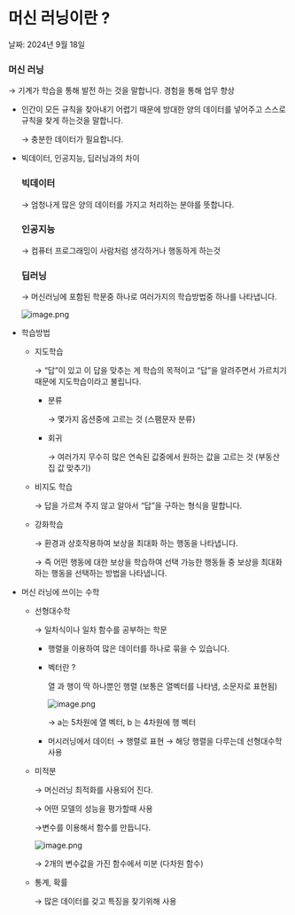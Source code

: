 # 머신 러닝이란 ?

날짜: 2024년 9월 18일

### 머신 러닝

→ 기계가 학습을 통해 발전 하는 것을 말합니다. 경험을 통해 업무 향상

- 인간이 모든 규칙을 찾아내기 어렵기 때문에 방대한 양의 데이터를 넣어주고 스스로 규칙을 찾게 하는것을 말합니다.
    
    → 충분한 데이터가 필요합니다. 
    
- 빅데이터, 인공지능, 딥러닝과의 차이
    
    ### 빅데이터
    
    → 엄청나게 많은 양의 데이터를 가지고 처리하는 분야를 뜻합니다.
    
    ### 인공지능
    
    → 컴퓨터 프로그래밍이 사람처럼 생각하거나 행동하게 하는것
    
    ### 딥러닝
    
    → 머신러닝에 포함된 학문중 하나로 여러가지의 학습방법중 하나를 나타냅니다.
    
    ![image.png](%E1%84%86%E1%85%A5%E1%84%89%E1%85%B5%E1%86%AB%20%E1%84%85%E1%85%A5%E1%84%82%E1%85%B5%E1%86%BC%E1%84%8B%E1%85%B5%E1%84%85%E1%85%A1%E1%86%AB%201067604d886e80ac819edee40b57d9c0/image.png)
    
- 학습방법
    - 지도학습
        
        → “답”이 있고 이 답을 맞추는 게 학습의 목적이고 “답”을 알려주면서 가르치기 때문에 지도학습이라고 불립니다. 
        
        - 분류
            
            → 몇가지 옵션중에 고르는 것 (스팸문자 분류)
            
        - 회귀
            
            → 여러가지 무수히 많은 연속된 값중에서 원하는 값을 고르는 것 (부동산 집 값 맞추기)
            
    - 비지도 학습
        
        → 답을 가르쳐 주지 않고 알아서 “답”을 구하는 형식을 말합니다. 
        
    - 강화학습
        
        → 환경과 상호작용하여 보상을 최대화 하는 행동을 나타냅니다.
        
        → 즉 어떤 행동에 대한 보상을 학습하여 선택 가능한 행동들 중 보상을 최대화 하는 행동을 선택하는 방법을 나타냅니다.
        
- 머신 러닝에 쓰이는 수학
    - 선형대수학
        
        → 일차식이나 일차 함수를 공부하는 학문
        
        - 행렬을 이용하여 많은 데이터를 하나로 묶을 수 있습니다.
        - 벡터란 ?
            
            열 과 행이 딱 하나뿐인 행렬 (보통은 열벡터를 나타냄, 소문자로 표현됨)
            
            ![image.png](%E1%84%86%E1%85%A5%E1%84%89%E1%85%B5%E1%86%AB%20%E1%84%85%E1%85%A5%E1%84%82%E1%85%B5%E1%86%BC%E1%84%8B%E1%85%B5%E1%84%85%E1%85%A1%E1%86%AB%201067604d886e80ac819edee40b57d9c0/image%201.png)
            
            → a는 5차원에 열 벡터, b 는 4차원에 행 벡터
            
        - 머시러닝에서 데이터 → 행렬로 표현 → 해당 행렬을 다루는데 선형대수학 사용
    - 미적분
        
        → 머신러닝 최적화를 사용되어 진다.
        
        → 어떤 모델의 성능을 평가할때 사용 
        
        →변수를 이용해서 함수를 만듭니다.
        
        ![image.png](%E1%84%86%E1%85%A5%E1%84%89%E1%85%B5%E1%86%AB%20%E1%84%85%E1%85%A5%E1%84%82%E1%85%B5%E1%86%BC%E1%84%8B%E1%85%B5%E1%84%85%E1%85%A1%E1%86%AB%201067604d886e80ac819edee40b57d9c0/image%202.png)
        
        → 2개의 변수값을 가진 함수에서 미분 (다차원 함수)
        
    - 통계, 확률
        
        → 많은 데이터를 갖고 특징을 찾기위해 사용